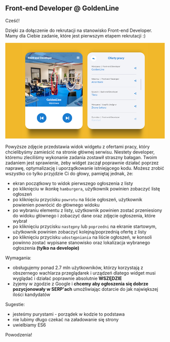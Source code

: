 ## Front-end Developer @ GoldenLine

Cześć!

Dzięki za dołączenie do rekrutacji na stanowisko Front-end Developer. Mamy dla Ciebie zadanie, które jest pierwszym etapem rekrutacji :)

![widget](src/assets/images/widget.jpg)

Powyższe zdjęcie przedstawia widok widgetu z ofertami pracy, który chcielibyśmy zamieścić na stronie głównej serwisu. Niestety developer, któremu zleciliśmy wykonanie zadania zostawił straszny bałagan. Twoim zadaniem jest sprawienie, żeby widget zaczął poprawnie działać poprzez naprawę, optymalizację i uporządkowanie istniejącego kodu. Możesz zrobić wszystko co tylko przyjdzie Ci do głowy, pamiętaj jednak, że:

- ekran początkowy to widok pierwszego ogłoszenia z listy
- po kliknięciu w ikonkę `hamburgera`, użytkownik powinien zobaczyć listę ogłoszeń
- po kliknięciu przycisku `powrotu` na liście ogłoszeń, użytkownik powienien powrócić do głównego widoku
- po wybraniu elementu z listy, użytkownik powinien zostać przeniesiony do widoku głównego i zobaczyć dane oraz zdjęcie ogłoszenia, które wybrał
- po kliknięciu przycisku `następny` lub `poprzedni` na ekranie startowym, użytkownik powinien zobaczyć kolejną/poprzednią ofertę z listy
- po kliknięciu przycisku `udostępniania` na liście ogłoszeń, w konsoli powinno zostać wypisane stanowisko oraz lokalizacja wybranego ogłoszenia **(tylko na developie)**

Wymagania:

- obsługujemy ponad 2.7 mln użytkowników, którzy korzystają z obszernego wachlarza przeglądarek i urządzeń dlatego widget musi wyglądać i działać poprawnie absolutnie **WSZĘDZIE**
- żyjemy w zgodzie z Google i **chcemy aby ogłoszenia się dobrze pozycjonowały w SERP'ach** umożliwiając dotarcie do jak największej ilości kandydatów

Sugestie:

- jesteśmy purystami - porządek w kodzie to podstawa
- nie lubimy długo czekać na załadowanie się strony
- uwielbiamy ES6

Powodzenia!
